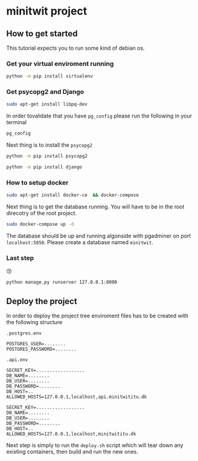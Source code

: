 # minitwit project

## How to get started

This tutorial expects you to run some kind of debian os.

### Get your virtual enviroment running

```sh
python -m pip install virtualenv
```

### Get psycopg2 and Django

```sh
sudo apt-get install libpq-dev
```

In order tovalidate that you have `pg_config` please run the following in your terminal

```sh
pg_config
```

Next thing is to install the `psycopg2`

```sh
python -m pip install psycopg2
```

```sh
python -m pip install django 
```

### How to setup docker

```sh
sudo apt-get install docker-ce  && docker-compose
```

Next thing is to get the database running. You will have to be in the root direcotry of the root project.

```sh
sudo docker-compose up -d
```
The database should be up and running algonside with pgadminer on port `localhost:5050`. Please create a database named `minitwit`.

### Last step

:kissing_closed_eyes:

```sh
python manage.py runserver 127.0.0.1:8000
```

## Deploy the project

In order to deploy the project tree enviroment files has to be created with the following structure

`.postgres.env`
```
POSTGRES_USER=........
POSTGRES_PASSWORD=........
```

`.api.env`
```
SECRET_KEY=..................
DB_NAME=........
DB_USER=........
DB_PASSWORD=........
DB_HOST=..
ALLOWED_HOSTS=127.0.0.1,localhost,api.minitwititu.dk
```

```
SECRET_KEY=..................
DB_NAME=........
DB_USER=........
DB_PASSWORD=........
DB_HOST=..
ALLOWED_HOSTS=127.0.0.1,localhost,minitwititu.dk
```

Next step is simply to run the `deploy.sh` script which will tear down any existing containers, then build and run the new ones.

